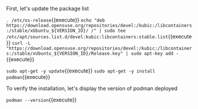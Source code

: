 

First, let's update the package list

`. /etc/os-release`{{execute}}
`echo "deb https://download.opensuse.org/repositories/devel:/kubic:/libcontainers:/stable/xUbuntu_${VERSION_ID}/ /" | sudo tee /etc/apt/sources.list.d/devel:kubic:libcontainers:stable.list`{{execute}}
`curl -L "https://download.opensuse.org/repositories/devel:/kubic:/libcontainers:/stable/xUbuntu_${VERSION_ID}/Release.key" | sudo apt-key add -`{{execute}}

`sudo apt-get -y update`{{execute}}
`sudo apt-get -y install podman`{{execute}}

To verify the installation, let's display the version of podman deployed

`podman --version`{{execute}}
